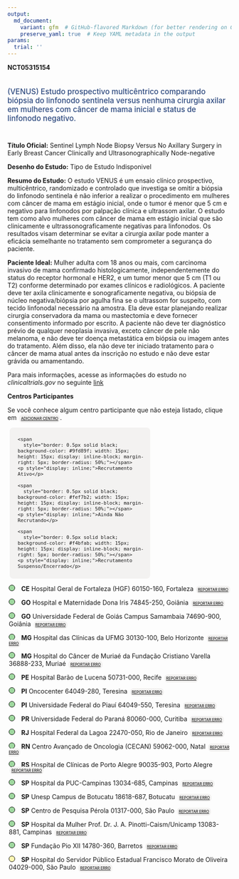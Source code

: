 ```yaml
---
output: 
  md_document:
    variant: gfm  # GitHub-flavored Markdown (for better rendering on GitHub)
    preserve_yaml: true  # Keep YAML metadata in the output
params:
  trial: ''
---
```


<script async src="https://scripts.simpleanalyticscdn.com/latest.js"></script>

**NCT05315154**

<div style="padding: 5px 5px 5px 0px; font-size: 1.20em; font-weight: 500; color: #2E4A7F; text-align: left; margin-bottom: 20px">

(VENUS) Estudo prospectivo multicêntrico comparando biópsia do linfonodo
sentinela versus nenhuma cirurgia axilar em mulheres com câncer de mama
inicial e status de linfonodo negativo.

</div>

**Título Oficial:** Sentinel Lymph Node Biopsy Versus No Axillary
Surgery in Early Breast Cancer Clinically and Ultrasonographically
Node-negative

**Desenho do Estudo:** Tipo de Estudo Indisponivel

**Resumo do Estudo:** O estudo VENUS é um ensaio clínico prospectivo,
multicêntrico, randomizado e controlado que investiga se omitir a
biópsia do linfonodo sentinela é não inferior a realizar o procedimento
em mulheres com câncer de mama em estágio inicial, onde o tumor é menor
que 5 cm e negativo para linfonodos por palpação clínica e ultrassom
axilar. O estudo tem como alvo mulheres com câncer de mama em estágio
inicial que são clinicamente e ultrassonograficamente negativas para
linfonodos. Os resultados visam determinar se evitar a cirurgia axilar
pode manter a eficácia semelhante no tratamento sem comprometer a
segurança do paciente.

**Paciente Ideal:** Mulher adulta com 18 anos ou mais, com carcinoma
invasivo de mama confirmado histologicamente, independentemente do
status do receptor hormonal e HER2, e um tumor menor que 5 cm (T1 ou T2)
conforme determinado por exames clínicos e radiológicos. A paciente deve
ter axila clinicamente e sonograficamente negativa, ou biópsia de núcleo
negativa/biópsia por agulha fina se o ultrassom for suspeito, com tecido
linfonodal necessário na amostra. Ela deve estar planejando realizar
cirurgia conservadora da mama ou mastectomia e deve fornecer
consentimento informado por escrito. A paciente não deve ter diagnóstico
prévio de qualquer neoplasia invasiva, exceto câncer de pele não
melanoma, e não deve ter doença metastática em biópsia ou imagem antes
do tratamento. Além disso, ela não deve ter iniciado tratamento para o
câncer de mama atual antes da inscrição no estudo e não deve estar
grávida ou amamentando.

Para mais informações, acesse as informações do estudo no
*clinicaltrials.gov* no seguinte
[link](https://clinicaltrials.gov/ct2/show/NCT05315154)

**Centros Participantes**

Se você conhece algum centro participante que não esteja listado, clique
em
<span style="color: #2E4A7F; margin-left: 2px; padding: 4px; background-color: #f3f2f1; border-radius: 8px; font-weight: 500; font-size: 0.6em"><a
href="https://cancertrialsbr.shinyapps.io/formsapp?study_nct_id=NCT05315154&amp;location_id=N%2FA&amp;location_full_name=N%2FA&amp;form_type=Adicionar%20Centro"
target="_blank">ADICIONAR CENTRO</a></span>.

<div style="margin-bottom: 8px; margin-left: 5px; padding: 8px; max-width: 300px; background-color: #f3f2f1; border-radius: 8px; font-size: 0.9em">

<div style="margin-left: 10px;">

    <span 
      style="border: 0.5px solid black; background-color: #9fd89f; width: 15px; height: 15px; display: inline-block; margin-right: 5px; border-radius: 50%;"></span>
    <p style="display: inline;">Recrutamento Ativo</p>

</div>

<div style="margin-left: 10px;">

    <span 
      style="border: 0.5px solid black; background-color: #fef7b2; width: 15px; height: 15px; display: inline-block; margin-right: 5px; border-radius: 50%;"></span>
    <p style="display: inline;">Ainda Não Recrutando</p>

</div>

<div style="margin-left: 10px;">

    <span 
      style="border: 0.5px solid black; background-color: #f4bfab; width: 15px; height: 15px; display: inline-block; margin-right: 5px; border-radius: 50%;"></span>
    <p style="display: inline;">Recrutamento Suspenso/Encerrado</p>

</div>

</div>

<div style="margin: 3px;">

<span style="border: 0.5px solid black; display: inline-block; width: 12px; height: 12px; border-radius: 50%; margin-right: 10px; padding-bottom: 0px; background-color: #9fd89f;"></span>
<b>CE</b> Hospital Geral de Fortaleza (HGF) 60150-160, Fortaleza
<span style="color: #2E4A7F; margin-left: 2px; padding: 4px; background-color: #f3f2f1; border-radius: 8px; font-weight: 500; font-size: 0.6em"><a
href="https://cancertrialsbr.shinyapps.io/formsapp?study_nct_id=NCT05315154&amp;location_id=HOSPITALGERALDEFORTALEZAFORTALEZACEBRAZIL&amp;location_full_name=Hospital%20Geral%20de%20Fortaleza%20%28HGF%29%2C%2060150-160%2C%20Fortaleza&amp;form_type=Reportar%20Erro"
target="_blank">REPORTAR ERRO</a></span>

</div>

<div style="margin: 3px;">

<span style="border: 0.5px solid black; display: inline-block; width: 12px; height: 12px; border-radius: 50%; margin-right: 10px; padding-bottom: 0px; background-color: #9fd89f;"></span>
<b>GO</b> Hospital e Maternidade Dona Iris 74845-250, Goiânia
<span style="color: #2E4A7F; margin-left: 2px; padding: 4px; background-color: #f3f2f1; border-radius: 8px; font-weight: 500; font-size: 0.6em"><a
href="https://cancertrialsbr.shinyapps.io/formsapp?study_nct_id=NCT05315154&amp;location_id=MATERNIDADEDONAIRISGOIANIAGOBRAZIL&amp;location_full_name=Hospital%20e%20Maternidade%20Dona%20Iris%2C%2074845-250%2C%20Goi%C3%A2nia&amp;form_type=Reportar%20Erro"
target="_blank">REPORTAR ERRO</a></span>

</div>

<div style="margin: 3px;">

<span style="border: 0.5px solid black; display: inline-block; width: 12px; height: 12px; border-radius: 50%; margin-right: 10px; padding-bottom: 0px; background-color: #9fd89f;"></span>
<b>GO</b> Universidade Federal de Goiás Campus Samambaia 74690-900,
Goiânia
<span style="color: #2E4A7F; margin-left: 2px; padding: 4px; background-color: #f3f2f1; border-radius: 8px; font-weight: 500; font-size: 0.6em"><a
href="https://cancertrialsbr.shinyapps.io/formsapp?study_nct_id=NCT05315154&amp;location_id=UNIVERSIDADEFEDERALDEGOIASGOIANIAGOBRAZIL&amp;location_full_name=Universidade%20Federal%20de%20Goi%C3%A1s%20Campus%20Samambaia%2C%2074690-900%2C%20Goi%C3%A2nia&amp;form_type=Reportar%20Erro"
target="_blank">REPORTAR ERRO</a></span>

</div>

<div style="margin: 3px;">

<span style="border: 0.5px solid black; display: inline-block; width: 12px; height: 12px; border-radius: 50%; margin-right: 10px; padding-bottom: 0px; background-color: #9fd89f;"></span>
<b>MG</b> Hospital das Clínicas da UFMG 30130-100, Belo Horizonte
<span style="color: #2E4A7F; margin-left: 2px; padding: 4px; background-color: #f3f2f1; border-radius: 8px; font-weight: 500; font-size: 0.6em"><a
href="https://cancertrialsbr.shinyapps.io/formsapp?study_nct_id=NCT05315154&amp;location_id=HOSPITALDECLINICADAUNIVERSIDADEFEDERALDEMINASGERAISBELOHORIZONTEMGBRAZIL&amp;location_full_name=Hospital%20das%20Cl%C3%ADnicas%20da%20UFMG%2C%2030130-100%2C%20Belo%20Horizonte&amp;form_type=Reportar%20Erro"
target="_blank">REPORTAR ERRO</a></span>

</div>

<div style="margin: 3px;">

<span style="border: 0.5px solid black; display: inline-block; width: 12px; height: 12px; border-radius: 50%; margin-right: 10px; padding-bottom: 0px; background-color: #9fd89f;"></span>
<b>MG</b> Hospital do Câncer de Muriaé da Fundação Cristiano Varella
36888-233, Muriaé
<span style="color: #2E4A7F; margin-left: 2px; padding: 4px; background-color: #f3f2f1; border-radius: 8px; font-weight: 500; font-size: 0.6em"><a
href="https://cancertrialsbr.shinyapps.io/formsapp?study_nct_id=NCT05315154&amp;location_id=HOSPITALDOCANCERDEMURIAEDAFUNDACAOCRISTIANOVARELLAMURIAEMGBRAZIL&amp;location_full_name=Hospital%20do%20C%C3%A2ncer%20de%20Muria%C3%A9%20da%20Funda%C3%A7%C3%A3o%20Cristiano%20Varella%2C%2036888-233%2C%20Muria%C3%A9&amp;form_type=Reportar%20Erro"
target="_blank">REPORTAR ERRO</a></span>

</div>

<div style="margin: 3px;">

<span style="border: 0.5px solid black; display: inline-block; width: 12px; height: 12px; border-radius: 50%; margin-right: 10px; padding-bottom: 0px; background-color: #9fd89f;"></span>
<b>PE</b> Hospital Barão de Lucena 50731-000, Recife
<span style="color: #2E4A7F; margin-left: 2px; padding: 4px; background-color: #f3f2f1; border-radius: 8px; font-weight: 500; font-size: 0.6em"><a
href="https://cancertrialsbr.shinyapps.io/formsapp?study_nct_id=NCT05315154&amp;location_id=HOSPITALBARAODELUCENARECIFEPEBRAZIL&amp;location_full_name=Hospital%20Bar%C3%A3o%20de%20Lucena%2C%2050731-000%2C%20Recife&amp;form_type=Reportar%20Erro"
target="_blank">REPORTAR ERRO</a></span>

</div>

<div style="margin: 3px;">

<span style="border: 0.5px solid black; display: inline-block; width: 12px; height: 12px; border-radius: 50%; margin-right: 10px; padding-bottom: 0px; background-color: #9fd89f;"></span>
<b>PI</b> Oncocenter 64049-280, Teresina
<span style="color: #2E4A7F; margin-left: 2px; padding: 4px; background-color: #f3f2f1; border-radius: 8px; font-weight: 500; font-size: 0.6em"><a
href="https://cancertrialsbr.shinyapps.io/formsapp?study_nct_id=NCT05315154&amp;location_id=ONCOCENTERTERESINAPIBRAZIL&amp;location_full_name=Oncocenter%2C%2064049-280%2C%20Teresina&amp;form_type=Reportar%20Erro"
target="_blank">REPORTAR ERRO</a></span>

</div>

<div style="margin: 3px;">

<span style="border: 0.5px solid black; display: inline-block; width: 12px; height: 12px; border-radius: 50%; margin-right: 10px; padding-bottom: 0px; background-color: #9fd89f;"></span>
<b>PI</b> Universidade Federal do Piauí 64049-550, Teresina
<span style="color: #2E4A7F; margin-left: 2px; padding: 4px; background-color: #f3f2f1; border-radius: 8px; font-weight: 500; font-size: 0.6em"><a
href="https://cancertrialsbr.shinyapps.io/formsapp?study_nct_id=NCT05315154&amp;location_id=UNIVERSIDADEFEDERALDOPIAUITERESINAPIBRAZIL&amp;location_full_name=Universidade%20Federal%20do%20Piau%C3%AD%2C%2064049-550%2C%20Teresina&amp;form_type=Reportar%20Erro"
target="_blank">REPORTAR ERRO</a></span>

</div>

<div style="margin: 3px;">

<span style="border: 0.5px solid black; display: inline-block; width: 12px; height: 12px; border-radius: 50%; margin-right: 10px; padding-bottom: 0px; background-color: #9fd89f;"></span>
<b>PR</b> Universidade Federal do Paraná 80060-000, Curitiba
<span style="color: #2E4A7F; margin-left: 2px; padding: 4px; background-color: #f3f2f1; border-radius: 8px; font-weight: 500; font-size: 0.6em"><a
href="https://cancertrialsbr.shinyapps.io/formsapp?study_nct_id=NCT05315154&amp;location_id=UNIVERSIDADEFEDERALDOPARANACURITIBAPRBRAZIL&amp;location_full_name=Universidade%20Federal%20do%20Paran%C3%A1%2C%2080060-000%2C%20Curitiba&amp;form_type=Reportar%20Erro"
target="_blank">REPORTAR ERRO</a></span>

</div>

<div style="margin: 3px;">

<span style="border: 0.5px solid black; display: inline-block; width: 12px; height: 12px; border-radius: 50%; margin-right: 10px; padding-bottom: 0px; background-color: #9fd89f;"></span>
<b>RJ</b> Hospital Federal da Lagoa 22470-050, Rio de Janeiro
<span style="color: #2E4A7F; margin-left: 2px; padding: 4px; background-color: #f3f2f1; border-radius: 8px; font-weight: 500; font-size: 0.6em"><a
href="https://cancertrialsbr.shinyapps.io/formsapp?study_nct_id=NCT05315154&amp;location_id=HOSPITALFEDERALDALAGOARIODEJANEIRORJBRAZIL&amp;location_full_name=Hospital%20Federal%20da%20Lagoa%2C%2022470-050%2C%20Rio%20de%20Janeiro&amp;form_type=Reportar%20Erro"
target="_blank">REPORTAR ERRO</a></span>

</div>

<div style="margin: 3px;">

<span style="border: 0.5px solid black; display: inline-block; width: 12px; height: 12px; border-radius: 50%; margin-right: 10px; padding-bottom: 0px; background-color: #9fd89f;"></span>
<b>RN</b> Centro Avançado de Oncologia (CECAN) 59062-000, Natal
<span style="color: #2E4A7F; margin-left: 2px; padding: 4px; background-color: #f3f2f1; border-radius: 8px; font-weight: 500; font-size: 0.6em"><a
href="https://cancertrialsbr.shinyapps.io/formsapp?study_nct_id=NCT05315154&amp;location_id=LIGANORTERIOGRANDENSECONTRAOCANCERNATALRNBRAZIL&amp;location_full_name=Centro%20Avan%C3%A7ado%20de%20Oncologia%20%28CECAN%29%2C%2059062-000%2C%20Natal&amp;form_type=Reportar%20Erro"
target="_blank">REPORTAR ERRO</a></span>

</div>

<div style="margin: 3px;">

<span style="border: 0.5px solid black; display: inline-block; width: 12px; height: 12px; border-radius: 50%; margin-right: 10px; padding-bottom: 0px; background-color: #9fd89f;"></span>
<b>RS</b> Hospital de Clínicas de Porto Alegre 90035-903, Porto Alegre
<span style="color: #2E4A7F; margin-left: 2px; padding: 4px; background-color: #f3f2f1; border-radius: 8px; font-weight: 500; font-size: 0.6em"><a
href="https://cancertrialsbr.shinyapps.io/formsapp?study_nct_id=NCT05315154&amp;location_id=HOSPITALDECLINICASDEPORTOALEGREUFRSPORTOALEGRERSBRAZIL&amp;location_full_name=Hospital%20de%20Cl%C3%ADnicas%20de%20Porto%20Alegre%2C%2090035-903%2C%20Porto%20Alegre&amp;form_type=Reportar%20Erro"
target="_blank">REPORTAR ERRO</a></span>

</div>

<div style="margin: 3px;">

<span style="border: 0.5px solid black; display: inline-block; width: 12px; height: 12px; border-radius: 50%; margin-right: 10px; padding-bottom: 0px; background-color: #9fd89f;"></span>
<b>SP</b> Hospital da PUC-Campinas 13034-685, Campinas
<span style="color: #2E4A7F; margin-left: 2px; padding: 4px; background-color: #f3f2f1; border-radius: 8px; font-weight: 500; font-size: 0.6em"><a
href="https://cancertrialsbr.shinyapps.io/formsapp?study_nct_id=NCT05315154&amp;location_id=HOSPITALCELSOPIERROPUCCCAMPINASSPBRAZIL&amp;location_full_name=Hospital%20da%20PUC-Campinas%2C%2013034-685%2C%20Campinas&amp;form_type=Reportar%20Erro"
target="_blank">REPORTAR ERRO</a></span>

</div>

<div style="margin: 3px;">

<span style="border: 0.5px solid black; display: inline-block; width: 12px; height: 12px; border-radius: 50%; margin-right: 10px; padding-bottom: 0px; background-color: #9fd89f;"></span>
<b>SP</b> Unesp Campus de Botucatu 18618-687, Botucatu
<span style="color: #2E4A7F; margin-left: 2px; padding: 4px; background-color: #f3f2f1; border-radius: 8px; font-weight: 500; font-size: 0.6em"><a
href="https://cancertrialsbr.shinyapps.io/formsapp?study_nct_id=NCT05315154&amp;location_id=UNESPBOTUCATUSPBRAZIL&amp;location_full_name=Unesp%20Campus%20de%20Botucatu%2C%2018618-687%2C%20Botucatu&amp;form_type=Reportar%20Erro"
target="_blank">REPORTAR ERRO</a></span>

</div>

<div style="margin: 3px;">

<span style="border: 0.5px solid black; display: inline-block; width: 12px; height: 12px; border-radius: 50%; margin-right: 10px; padding-bottom: 0px; background-color: #9fd89f;"></span>
<b>SP</b> Centro de Pesquisa Pérola 01317-000, São Paulo
<span style="color: #2E4A7F; margin-left: 2px; padding: 4px; background-color: #f3f2f1; border-radius: 8px; font-weight: 500; font-size: 0.6em"><a
href="https://cancertrialsbr.shinyapps.io/formsapp?study_nct_id=NCT05315154&amp;location_id=HOSPITALDAMULHERSAOPAULOSPBRAZIL&amp;location_full_name=Centro%20de%20Pesquisa%20P%C3%A9rola%2C%2001317-000%2C%20S%C3%A3o%20Paulo&amp;form_type=Reportar%20Erro"
target="_blank">REPORTAR ERRO</a></span>

</div>

<div style="margin: 3px;">

<span style="border: 0.5px solid black; display: inline-block; width: 12px; height: 12px; border-radius: 50%; margin-right: 10px; padding-bottom: 0px; background-color: #9fd89f;"></span>
<b>SP</b> Hospital da Mulher Prof. Dr. J. A. Pinotti-Caism/Unicamp
13083-881, Campinas
<span style="color: #2E4A7F; margin-left: 2px; padding: 4px; background-color: #f3f2f1; border-radius: 8px; font-weight: 500; font-size: 0.6em"><a
href="https://cancertrialsbr.shinyapps.io/formsapp?study_nct_id=NCT05315154&amp;location_id=HOSPITALDAMULHERPROFDRJAPINOTTIUNICAMPCAMPINASSPBRAZIL&amp;location_full_name=Hospital%20da%20Mulher%20Prof.%20Dr.%20J.%20A.%20Pinotti-Caism%2FUnicamp%2C%2013083-881%2C%20Campinas&amp;form_type=Reportar%20Erro"
target="_blank">REPORTAR ERRO</a></span>

</div>

<div style="margin: 3px;">

<span style="border: 0.5px solid black; display: inline-block; width: 12px; height: 12px; border-radius: 50%; margin-right: 10px; padding-bottom: 0px; background-color: #9fd89f;"></span>
<b>SP</b> Fundação Pio XII 14780-360, Barretos
<span style="color: #2E4A7F; margin-left: 2px; padding: 4px; background-color: #f3f2f1; border-radius: 8px; font-weight: 500; font-size: 0.6em"><a
href="https://cancertrialsbr.shinyapps.io/formsapp?study_nct_id=NCT05315154&amp;location_id=HOSPITALDEAMORFUNDACAOPIOXIIBARRETOSSPBRAZIL&amp;location_full_name=Funda%C3%A7%C3%A3o%20Pio%20XII%2C%2014780-360%2C%20Barretos&amp;form_type=Reportar%20Erro"
target="_blank">REPORTAR ERRO</a></span>

</div>

<div style="margin: 3px;">

<span style="border: 0.5px solid black; display: inline-block; width: 12px; height: 12px; border-radius: 50%; margin-right: 10px; padding-bottom: 0px; background-color: #fef7b2;"></span>
<b>SP</b> Hospital do Servidor Público Estadual Francisco Morato de
Oliveira 04029-000, São Paulo
<span style="color: #2E4A7F; margin-left: 2px; padding: 4px; background-color: #f3f2f1; border-radius: 8px; font-weight: 500; font-size: 0.6em"><a
href="https://cancertrialsbr.shinyapps.io/formsapp?study_nct_id=NCT05315154&amp;location_id=HOSPITALDOSERVIDORPUBLICOESTADUALSAOPAULOSPBRAZIL&amp;location_full_name=Hospital%20do%20Servidor%20P%C3%BAblico%20Estadual%20Francisco%20Morato%20de%20Oliveira%2C%2004029-000%2C%20S%C3%A3o%20Paulo&amp;form_type=Reportar%20Erro"
target="_blank">REPORTAR ERRO</a></span>

</div>
